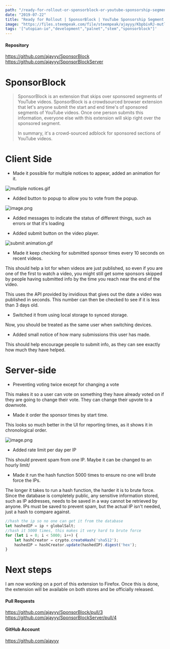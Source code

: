 ```yaml
---
path: "/ready-for-rollout-or-sponsorblock-or-youtube-sponsorship-segment-blocker"
date: "2019-07-22"
title: "Ready for Rollout | SponsorBlock | YouTube Sponsorship Segment Blocker"
image: "https://files.steempeak.com/file/steempeak/ajayyy/KbpbivRJ-mutliple20notices.gif"
tags: '["utopian-io","development","palnet","stem","sponsorblock"]'
---
```


#### Repository
https://github.com/ajayyy/SponsorBlock
https://github.com/ajayyy/SponsorBlockServer

# SponsorBlock

>SponsorBlock is an extension that skips over sponsored segments of YouTube videos. SponsorBlock is a crowdsourced browser extension that let's anyone submit the start and end time's of sponsored segments of YouTube videos. Once one person submits this information, everyone else with this extension will skip right over the sponsored segment.
>
>In summary, it's a crowd-sourced adblock for sponsored sections of YouTube videos.

# Client Side

- Made it possible for multiple notices to appear, added an animation for it.

![mutliple notices.gif](https://files.steempeak.com/file/steempeak/ajayyy/KbpbivRJ-mutliple20notices.gif)

- Added button to popup to allow you to vote from the popup.

![image.png](https://files.steempeak.com/file/steempeak/ajayyy/pKwBlmYP-image.png)

- Added messages to indicate the status of different things, such as errors or that it's loading

- Added submit button on the video player.

![submit animation.gif](https://files.steempeak.com/file/steempeak/ajayyy/rymnMa7n-submit20animation.gif)

- Made it keep checking for submitted sponsor times every 10 seconds on recent videos.

This should help a lot for when videos are just published, so even if you are one of the first to watch a video, you might still get some sponsors skipped by people having submitted info by the time you reach near the end of the video.

This uses the API provided by invidious that gives out the date a video was published in seconds. This number can then be checked to see if it is less than 3 days old.

- Switched it from using local storage to synced storage.

Now, you should be treated as the same user when switching devices.

- Added small notice of how many submissions this user has made.

This should help encourage people to submit info, as they can see exactly how much they have helped.

# Server-side

- Preventing voting twice except for changing a vote

This makes it so a user can vote on something they have already voted on if they are going to change their vote. They can change their upvote to a downvote.

- Made it order the sponsor times by start time.

This looks so much better in the UI for reporting times, as it shows it in chronological order.

![image.png](https://files.steempeak.com/file/steempeak/ajayyy/pKwBlmYP-image.png)

- Added rate limit per day per IP

This should prevent spam from one IP. Maybe it can be changed to an hourly limit/

- Made it run the hash function 5000 times to ensure no one will brute force the IPs.

The longer it takes to run a hash function, the harder it is to brute force. Since the database is completely public, any sensitive information stored, such as IP addresses, needs to be saved in a way cannot be retrieved by anyone. IPs must be saved to prevent spam, but the actual IP isn't needed, just a hash to compare against.

```javascript
//hash the ip so no one can get it from the database
let hashedIP = ip + globalSalt;
//hash it 5000 times, this makes it very hard to brute force
for (let i = 0; i < 5000; i++) {
    let hashCreator = crypto.createHash('sha512');
    hashedIP = hashCreator.update(hashedIP).digest('hex');
}
```

# Next steps

I am now working on a port of this extension to Firefox. Once this is done, the extension will be available on both stores and be officially released.


#### Pull Requests
https://github.com/ajayyy/SponsorBlock/pull/3
https://github.com/ajayyy/SponsorBlockServer/pull/4

#### GitHub Account
https://github.com/ajayyy